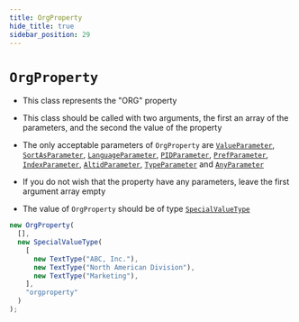 ```yaml
---
title: OrgProperty
hide_title: true
sidebar_position: 29
---
```


# `OrgProperty`

- This class represents the "ORG" property

- This class should be called with two arguments, the first an array of the
  parameters, and the second the value of the property

- The only acceptable parameters of `OrgProperty` are
  [`ValueParameter`](/documentation/parameters/valueparameter),
  [`SortAsParameter`](/documentation/parameters/sortasparameter),
  [`LanguageParameter`](/documentation/parameters/languageparameter),
  [`PIDParameter`](/documentation/parameters/pidparameter),
  [`PrefParameter`](/documentation/parameters/prefparameter),
  [`IndexParameter`](/documentation/parameters/indexparameter),
  [`AltidParameter`](/documentation/parameters/altidparameter),
  [`TypeParameter`](/documentation/parameters/typeparameter) and
  [`AnyParameter`](/documentation/parameters/anyparameter)

- If you do not wish that the property have any parameters, leave the first
  argument array empty

- The value of `OrgProperty` should be of type
  [`SpecialValueType`](/documentation/values/specialvaluetype)

```js
new OrgProperty(
  [],
  new SpecialValueType(
    [
      new TextType("ABC, Inc."),
      new TextType("North American Division"),
      new TextType("Marketing"),
    ],
    "orgproperty"
  )
);
```
